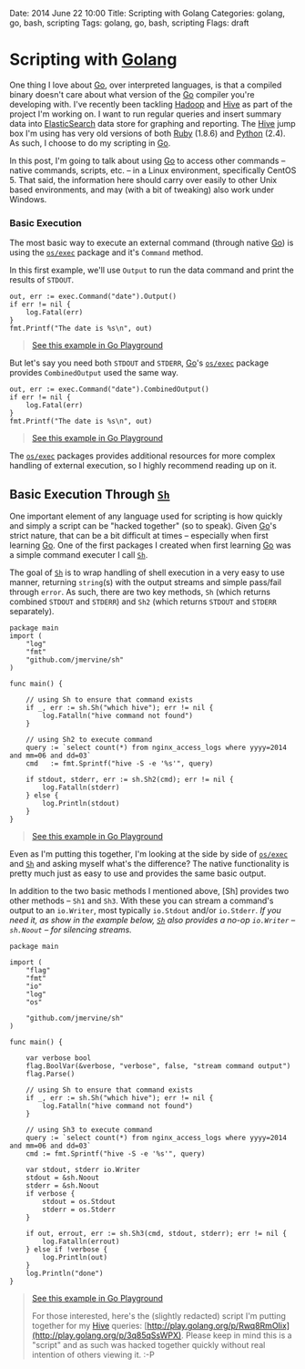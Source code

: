 Date: 2014 June 22 10:00
Title: Scripting with Golang
Categories: golang, go, bash, scripting
Tags: golang, go, bash, scripting
Flags: draft

# Scripting with [Golang][Go]

One thing I love about [Go], over interpreted languages, is that a compiled binary doesn't care about what version of the [Go] compiler you're developing with. I've recently been tackling [Hadoop] and [Hive] as part of the project I'm working on. I want to run regular queries and insert summary data into [ElasticSearch] data store for graphing and reporting. The [Hive] jump box I'm using has very old versions of both [Ruby] (1.8.6) and [Python] (2.4). As such, I choose to do my scripting in [Go].

In this post, I'm going to talk about using [Go] to access other commands &ndash; native commands, scripts, etc. &ndash; in a Linux environment, specifically CentOS 5. That said, the information here should carry over easily to other Unix based environments, and may (with a bit of tweaking) also work under Windows.

### Basic Execution

The most basic way to execute an external command (through native [Go]) is using the [`os/exec`] package and it's `Command` method.

In this first example, we'll use `Output` to run the data command and print the results of `STDOUT`.

	out, err := exec.Command("date").Output()
	if err != nil {
		log.Fatal(err)
	}
	fmt.Printf("The date is %s\n", out)

> [See this example in Go Playground](http://play.golang.org/p/1-kCAKb5hN)

But let's say you need both `STDOUT` and `STDERR`, [Go]'s [`os/exec`] package provides `CombinedOutput` used the same way.

	out, err := exec.Command("date").CombinedOutput()
	if err != nil {
		log.Fatal(err)
	}
	fmt.Printf("The date is %s\n", out)

> [See this example in Go Playground](http://play.golang.org/p/jrVF-WDwXS)

The [`os/exec`] packages provides additional resources for more complex handling of external execution, so I highly recommend reading up on it.


## Basic Execution Through [`Sh`]

One important element of any language used for scripting is how quickly and simply a script can be "hacked together" (so to speak). Given [Go]'s strict nature, that can be a bit difficult at times &ndash; especially when first learning [Go]. One of the first packages I created when first learning [Go] was a simple command executer I call [`Sh`].

The goal of [`Sh`] is to wrap handling of shell execution in a very easy to use manner, returning `string`(s) with the output streams and simple pass/fail through `error`. As such, there are two key methods, `Sh` (which returns combined `STDOUT` and `STDERR`) and `Sh2` (which returns `STDOUT` and `STDERR` separately).

    package main
    import (
        "log"
        "fmt"
        "github.com/jmervine/sh"
    )

    func main() {

        // using Sh to ensure that command exists
        if _, err := sh.Sh("which hive"); err != nil {
            log.Fatalln("hive command not found")
        }

        // using Sh2 to execute command
        query := `select count(*) from nginx_access_logs where yyyy=2014 and mm=06 and dd=03`
        cmd   := fmt.Sprintf("hive -S -e '%s'", query)

        if stdout, stderr, err := sh.Sh2(cmd); err != nil {
            log.Fatalln(stderr)
        } else {
            log.Println(stdout)
        }
    }

> [See this example in Go Playground](http://play.golang.org/p/h9sJo8_E-M)

Even as I'm putting this together, I'm looking at the side by side of [`os/exec`] and [`Sh`] and asking myself what's the difference? The native functionality is pretty much just as easy to use and provides the same basic output.

In addition to the two basic methods I mentioned above, [Sh] provides two other methods &ndash; `Sh1` and `Sh3`. With these you can stream a command's output to an `io.Writer`, most typically `io.Stdout` and/or `io.Stderr`. _If you need it, as show in the example below, [`Sh`] also provides a no-op `io.Writer` &ndash; `sh.Noout` &ndash; for silencing streams._

    package main

    import (
        "flag"
        "fmt"
        "io"
        "log"
        "os"

        "github.com/jmervine/sh"
    )

    func main() {

        var verbose bool
        flag.BoolVar(&verbose, "verbose", false, "stream command output")
        flag.Parse()

        // using Sh to ensure that command exists
        if _, err := sh.Sh("which hive"); err != nil {
            log.Fatalln("hive command not found")
        }

        // using Sh3 to execute command
        query := `select count(*) from nginx_access_logs where yyyy=2014 and mm=06 and dd=03`
        cmd := fmt.Sprintf("hive -S -e '%s'", query)

        var stdout, stderr io.Writer
        stdout = &sh.Noout
        stderr = &sh.Noout
        if verbose {
            stdout = os.Stdout
            stderr = os.Stderr
        }

        if out, errout, err := sh.Sh3(cmd, stdout, stderr); err != nil {
            log.Fatalln(errout)
        } else if !verbose {
            log.Println(out)
        }
        log.Println("done")
    }

> [See this example in Go Playground](http://play.golang.org/p/J1HRhDNq6j)
>
>
> For those interested, here's the (slightly redacted) script I'm putting together for my [Hive] queries: [http://play.golang.org/p/Rwq8RmOIix](http://play.golang.org/p/3q85qSsWPX). Please keep in mind this is a "script" and as such was hacked together quickly without real intention of others viewing it. :-P


[Go]: http://golang.org/
[`os/exec`]: http://godoc.org/os/exec/
[`Sh`]: http://godoc.org/github.com/jmervine/sh
[Hadoop]: http://hadoop.apache.org/
[Hive]: https://hive.apache.org/
[ElasticSearch]: http://www.elasticsearch.org/
[Ruby]: https://www.ruby-lang.org/en/
[Python]: https://www.python.org/
